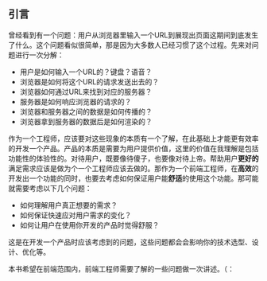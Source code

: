 ## 引言
曾经看到有一个问题：用户从浏览器里输入一个URL到展现出页面这期间到底发生了什么。这个问题看似很简单，那是因为大多数人已经习惯了这个过程。先来对问题进行一次分解：
  - 用户是如何输入一个URL的？键盘？语音？
  - 浏览器是如何将这个URL的请求发送出去的？
  - 浏览器如何通过URL来找到对应的服务器？
  - 服务器是如何响应浏览器的请求的？
  - 浏览器和服务器之间的数据是如何传播的？
  - 浏览器拿到服务器的数据后是如何渲染的？

作为一个工程师，应该要对这些现象的本质有一个了解，在此基础上才能更有效率的开发一个产品。产品的本质是需要为用户提供价值，这里的价值在我理解是包括功能性的体验性的。对待用户，既要像待傻子，也要像对待上帝。帮助用户**更好的**满足需求应该是做为个一个工程师应该去做的。那作为一个前端工程师，在**高效**的开发出一个功能的同时，也要去考虑如何保证用户能**舒适**的使用这个功能。那可能就需要考虑以下几个问题：
  - 如何理解用户真正想要的需求？
  - 如何保证快速应对用户需求的变化？
  - 如何让用户在使用你开发的产品时觉得舒服？

这是在开发一个产品时应该考虑到的问题，这些问题都会会影响你的技术选型、设计、优化等。

本书希望在前端范围内，前端工程师需要了解的一些问题做一次讲述。（：
